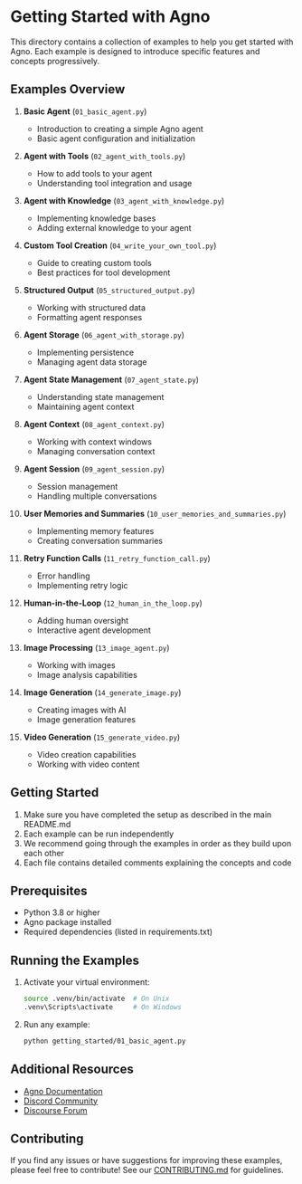 # Getting Started with Agno

This directory contains a collection of examples to help you get started with Agno. Each example is designed to introduce specific features and concepts progressively.

## Examples Overview

1. **Basic Agent** (`01_basic_agent.py`)
   - Introduction to creating a simple Agno agent
   - Basic agent configuration and initialization

2. **Agent with Tools** (`02_agent_with_tools.py`)
   - How to add tools to your agent
   - Understanding tool integration and usage

3. **Agent with Knowledge** (`03_agent_with_knowledge.py`)
   - Implementing knowledge bases
   - Adding external knowledge to your agent

4. **Custom Tool Creation** (`04_write_your_own_tool.py`)
   - Guide to creating custom tools
   - Best practices for tool development

5. **Structured Output** (`05_structured_output.py`)
   - Working with structured data
   - Formatting agent responses

6. **Agent Storage** (`06_agent_with_storage.py`)
   - Implementing persistence
   - Managing agent data storage

7. **Agent State Management** (`07_agent_state.py`)
   - Understanding state management
   - Maintaining agent context

8. **Agent Context** (`08_agent_context.py`)
   - Working with context windows
   - Managing conversation context

9. **Agent Session** (`09_agent_session.py`)
   - Session management
   - Handling multiple conversations

10. **User Memories and Summaries** (`10_user_memories_and_summaries.py`)
    - Implementing memory features
    - Creating conversation summaries

11. **Retry Function Calls** (`11_retry_function_call.py`)
    - Error handling
    - Implementing retry logic

12. **Human-in-the-Loop** (`12_human_in_the_loop.py`)
    - Adding human oversight
    - Interactive agent development

13. **Image Processing** (`13_image_agent.py`)
    - Working with images
    - Image analysis capabilities

14. **Image Generation** (`14_generate_image.py`)
    - Creating images with AI
    - Image generation features

15. **Video Generation** (`15_generate_video.py`)
    - Video creation capabilities
    - Working with video content

## Getting Started

1. Make sure you have completed the setup as described in the main README.md
2. Each example can be run independently
3. We recommend going through the examples in order as they build upon each other
4. Each file contains detailed comments explaining the concepts and code

## Prerequisites

- Python 3.8 or higher
- Agno package installed
- Required dependencies (listed in requirements.txt)

## Running the Examples

1. Activate your virtual environment:
   ```bash
   source .venv/bin/activate  # On Unix
   .venv\Scripts\activate     # On Windows
   ```

2. Run any example:
   ```bash
   python getting_started/01_basic_agent.py
   ```

## Additional Resources

- [Agno Documentation](https://docs.agno.com/introduction)
- [Discord Community](https://discord.gg/4MtYHHrgA8)
- [Discourse Forum](https://community.agno.com/)

## Contributing

If you find any issues or have suggestions for improving these examples, please feel free to contribute! See our [CONTRIBUTING.md](../CONTRIBUTING.md) for guidelines.

